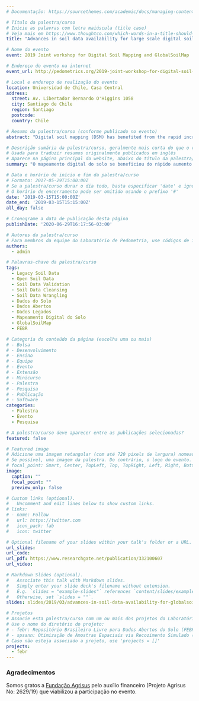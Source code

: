 ```yaml
---
# Documentação: https://sourcethemes.com/academic/docs/managing-content/

# Título da palestra/curso
# Inicie as palavras com letra maiúscula (title case)
# Veja mais em https://www.thoughtco.com/which-words-in-a-title-should-be-capitalized-1691026
title: "Advances in soil data availability for large scale digital soil mapping (GlobalSoilMap) in Brazil"

# Nome do evento
event: 2019 Joint workshop for Digital Soil Mapping and GlobalSoilMap

# Endereço do evento na internet
event_url: http://pedometrics.org/2019-joint-workshop-for-digital-soil-mapping-and-globalsoilmap-iuss-working-groups/

# Local e endereço de realização do evento
location: Universidad de Chile, Casa Central
address:
  street: Av. Libertador Bernardo O'Higgins 1058
  city: Santiago de Chile
  region: Santiago
  postcode:
  country: Chile

# Resumo da palestra/curso (conforme publicado no evento)
abstract: "Digital soil mapping (DSM) has benefited from the rapid increase in the power of computers to deal with large volumes of base data to produce new soil information. These base data include the environmental covariate data, which have become widely available at various spatial resolutions thanks to the quick development of remote sensing technology. Unfortunately, in several countries, the increase in the availability of the point soil data needed to calibrate DSM models has not been as fast. In Brazil, soil surveys have been carried out since the 1930’s. But most of the data collected along the last 90 years still is in paper format. Some of them may already have been lost forever. Very few institutions worked to compile and openly share the existing legacy soil data. Until 2016, the largest soil database in Brazil – Sistema de Informação de Solos Brasileiros, SISB – contained only about 9000 soil observations. Less than half of those contained spatial coordinates. In comparison, Australia, that is about the size of Brazil, contains data from almost 300 000 soil observations in its national soil database – National Soil Site Collation, NSSC. In the beginning of 2017, several Brazilian soil scientists from various universities and research institutions decided to change this scenario. The Free Brazilian Repository for Open Soil Data, FEBR, was born – building on the work done in SISB. By the end of 2018, FEBR already contained data from about 15 000 soil observations. About half of these data was collected before the 1990’s, when the official national soil survey program was stopped. Different from previous efforts, FEBR also aims at improving the quality and usability of legacy soil data for DSM. For example, existing spatial coordinates are checked for positional accuracy and missing ones are estimated – with a precision of a few hundred meters – using auxiliary environmental data. Only 20% of the observations still remain without spatial coordinates. Moreover, a series of (combined) automated and manual data validation routines have been implemented to guarantee the correctness of the soil property data. Most of the manual tasks are performed by undergraduate students under the supervision of soil scientists. Some undergraduate soil science courses are already including the development of activities in FEBR in their syllabus – such as legacy soil data compilation and validation. The formal involvement of undergraduate students is seen as the key to promote a cultural change towards a richer soil data sharing environment in Brazil."

# Descrição sumária da palestra/curso, geralmente mais curta do que o resumo publicado
# Usada para traduzir resumos originalmente publicados em inglês
# Aparece na página principal do website, abaixo do título da palestra/curso
summary: "O mapeamento digital do solo se beneficiou do rápido aumento no poder dos computadores para lidar com grandes volumes de dados de base para produzir novas informações sobre o solo. No Brasil, pesquisas de solo são realizadas desde a década de 1930. Mas a maioria dos dados coletados nos últimos 90 anos ainda está em formato de papel. Esse cenário começou a mudar em 2017, quando foi lançado o Repositório Brasileiro Livre de Dados de Solo Aberto (FEBR). Até o final de 2018, o FEBR já continha dados de cerca de 15.000 observações do solo, consolidando-se como a maior fonte de dados do solo do Brasil."

# Data e horário de início e fim da palestra/curso
# Formato: 2017-05-29T15:00:00Z
# Se a palestra/curso durar o dia todo, basta especificar 'date' e ignorar 'date_end'
# O horário de encerramento pode ser omitido usando o prefixo '#'
date: '2019-03-15T15:00:00Z'
date_end: '2019-03-15T15:15:00Z'
all_day: false

# Cronograme a data de publicação desta página
publishDate: '2020-06-29T16:17:56-03:00'

# Autores da palestra/curso
# Para membros da equipe do Laboratório de Pedometria, use códigos de identificação conforme 'content/authors'
authors:
  - admin

# Palavras-chave da palestra/curso
tags:
  - Legacy Soil Data
  - Open Soil Data
  - Soil Data Validation
  - Soil Data Cleansing
  - Soil Data Wrangling
  - Dados do Solo
  - Dados Abertos
  - Dados Legados
  - Mapeamento Digital do Solo
  - GlobalSoilMap
  - FEBR

# Categoria do conteúdo da página (escolha uma ou mais)
# - Bolsa
# - Desenvolvimento
# - Ensino
# - Equipe
# - Evento
# - Extensão
# - Minicurso
# - Palestra
# - Pesquisa
# - Publicação
# - Software
categories:
  - Palestra
  - Evento
  - Pesquisa

# A palestra/curso deve aparecer entre as publicações selecionadas?
featured: false

# Featured image
# Adicione uma imagem retangular (com até 720 pixels de largura) nomeada 'featured' ao diretório desta publicação
# Se possível, uma imagem da palestra. Do contrário, o logo do evento.
# focal_point: Smart, Center, TopLeft, Top, TopRight, Left, Right, BottomLeft, Bottom, BottomRight
image:
  caption: ""
  focal_point: ""
  preview_only: false

# Custom links (optional).
#   Uncomment and edit lines below to show custom links.
# links:
# - name: Follow
#   url: https://twitter.com
#   icon_pack: fab
#   icon: twitter

# Optional filename of your slides within your talk's folder or a URL.
url_slides:
url_code:
url_pdf: https://www.researchgate.net/publication/332100607
url_video:

# Markdown Slides (optional).
#   Associate this talk with Markdown slides.
#   Simply enter your slide deck's filename without extension.
#   E.g. `slides = "example-slides"` references `content/slides/example-slides.md`.
#   Otherwise, set `slides = ""`.
slides: slides/2019/03/advances-in-soil-data-availability-for-globalsoilmap-in-brazil

# Projetos
# Associe esta palestra/curso com um ou mais dos projetos do Laboratório de Pedometria
# Use o nome do diretório do projeto:
# - febr: Repositório Brasileiro Livre para Dados Abertos do Solo (FEBR)
# - spsann: Otimização de Amostras Espaciais via Recozimento Simulado (SPSANN)
# Caso não esteja associado a projeto, use 'projects = []'
projects:
  - febr
---
```


### Agradecimentos

Somos gratos a [Fundação Agrisus](http://agrisus.org.br/menu_br.asp) pelo auxílio financeiro (Projeto Agrisus No: 2629/19) que viabilizou a participação no evento.